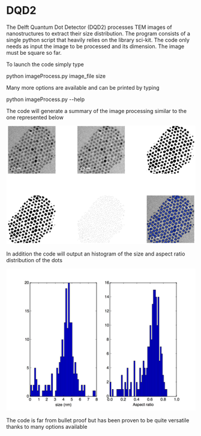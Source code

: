 # DQD2

The Delft Quantum Dot Detector (DQD2) processes TEM images of nanostructures to extract their size distribution. 
The program consists of a single python script that heavily relies on the library sci-kit. The code
only needs as input the image to be processed and its dimension. The image must be square so far.

To launch the code simply type

python imageProcess.py image_file size

Many more options are available and can be printed by typing

python imageProcess.py --help

The code will generate a summary of the image processing similar to the one represented below

![Alt text](image1.png?raw=true "Title")

In addition the code will output an histogram of the size and aspect ratio distribution of the dots

![Alt text](image2.png?raw=true "Title")

The code is far from bullet proof but has been proven to be quite versatile thanks to 
many options available
